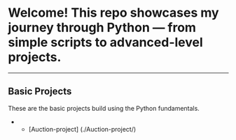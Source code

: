 # Welcome! This repo showcases my journey through Python — from simple scripts to advanced-level projects.

---

## Basic Projects

These are the basic projects build using the Python fundamentals.

- * [Auction-project] (./Auction-project/)
